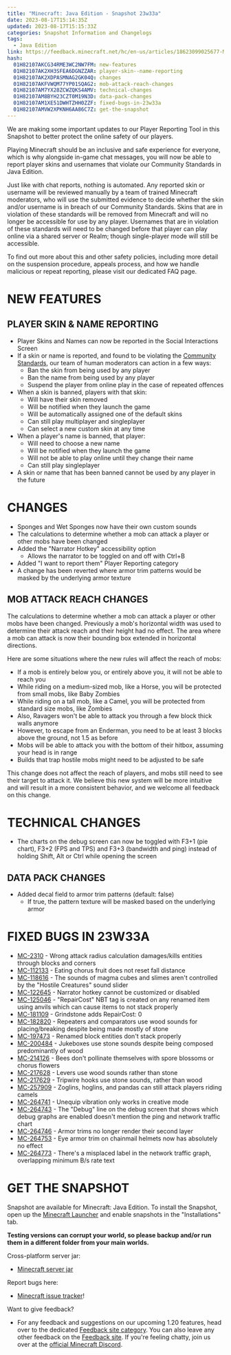 ```yaml
---
title: "Minecraft: Java Edition - Snapshot 23w33a"
date: 2023-08-17T15:14:35Z
updated: 2023-08-17T15:15:33Z
categories: Snapshot Information and Changelogs
tags:
  - Java Edition
link: https://feedback.minecraft.net/hc/en-us/articles/18623099025677-Minecraft-Java-Edition-Snapshot-23w33a
hash:
  01H82107AKCG34RME3WC2NW7FM: new-features
  01H82107AK2XH3SFEA6DGNZZAR: player-skin--name-reporting
  01H82107AK2XDPASMNAG2GK04Q: changes
  01H82107AKFVWQM77YP01SQAG2: mob-attack-reach-changes
  01H82107AM7YX28ZCWZQKS4AMV: technical-changes
  01H82107AM8BYH23CZT0M19N3D: data-pack-changes
  01H82107AM1XE51DWHTZHH0ZZF: fixed-bugs-in-23w33a
  01H82107AMVW2XPKNH6AA86C7Z: get-the-snapshot
---
```


We are making some important updates to our Player Reporting Tool in this Snapshot to better protect the online safety of our players.

Playing Minecraft should be an inclusive and safe experience for everyone, which is why alongside in-game chat messages, you will now be able to report player skins and usernames that violate our Community Standards in Java Edition.

Just like with chat reports, nothing is automated. Any reported skin or username will be reviewed manually by a team of trained Minecraft moderators, who will use the submitted evidence to decide whether the skin and/or username is in breach of our Community Standards. Skins that are in violation of these standards will be removed from Minecraft and will no longer be accessible for use by any player. Usernames that are in violation of these standards will need to be changed before that player can play online via a shared server or Realm; though single-player mode will still be accessible.

To find out more about this and other safety policies, including more detail on the suspension procedure, appeals process, and how we handle malicious or repeat reporting, please visit our dedicated FAQ page.

# NEW FEATURES

## PLAYER SKIN & NAME REPORTING

- Player Skins and Names can now be reported in the Social Interactions Screen
- If a skin or name is reported, and found to be violating the [Community Standards](https://www.minecraft.net/community-standards), our team of human moderators can action in a few ways:
  - Ban the skin from being used by any player
  - Ban the name from being used by any player
  - Suspend the player from online play in the case of repeated offences
- When a skin is banned, players with that skin:
  - Will have their skin removed
  - Will be notified when they launch the game
  - Will be automatically assigned one of the default skins
  - Can still play multiplayer and singleplayer
  - Can select a new custom skin at any time
- When a player's name is banned, that player:
  - Will need to choose a new name
  - Will be notified when they launch the game
  - Will not be able to play online until they change their name
  - Can still play singleplayer
- A skin or name that has been banned cannot be used by any player in the future

# CHANGES

- Sponges and Wet Sponges now have their own custom sounds
- The calculations to determine whether a mob can attack a player or other mobs have been changed
- Added the "Narrator Hotkey" accessibility option
  - Allows the narrator to be toggled on and off with Ctrl+B
- Added "I want to report them" Player Reporting category
- A change has been reverted where armor trim patterns would be masked by the underlying armor texture

## MOB ATTACK REACH CHANGES

The calculations to determine whether a mob can attack a player or other mobs have been changed. Previously a mob's horizontal width was used to determine their attack reach and their height had no effect. The area where a mob can attack is now their bounding box extended in horizontal directions.

Here are some situations where the new rules will affect the reach of mobs:

- If a mob is entirely below you, or entirely above you, it will not be able to reach you
- While riding on a medium-sized mob, like a Horse, you will be protected from small mobs, like Baby Zombies
- While riding on a tall mob, like a Camel, you will be protected from standard size mobs, like Zombies
- Also, Ravagers won't be able to attack you through a few block thick walls anymore
- However, to escape from an Enderman, you need to be at least 3 blocks above the ground, not 1.5 as before
- Mobs will be able to attack you with the bottom of their hitbox, assuming your head is in range
- Builds that trap hostile mobs might need to be adjusted to be safe

This change does not affect the reach of players, and mobs still need to see their target to attack it. We believe this new system will be more intuitive and will result in a more consistent behavior, and we welcome all feedback on this change.

# TECHNICAL CHANGES

- The charts on the debug screen can now be toggled with F3+1 (pie chart), F3+2 (FPS and TPS) and F3+3 (bandwidth and ping) instead of holding Shift, Alt or Ctrl while opening the screen

## DATA PACK CHANGES

- Added decal field to armor trim patterns (default: false)
  - If true, the pattern texture will be masked based on the underlying armor

# FIXED BUGS IN 23W33A

- [MC-2310](https://bugs.mojang.com/browse/MC-2310) - Wrong attack radius calculation damages/kills entities through blocks and corners
- [MC-112133](https://bugs.mojang.com/browse/MC-112133) - Eating chorus fruit does not reset fall distance
- [MC-118616](https://bugs.mojang.com/browse/MC-118616) - The sounds of magma cubes and slimes aren't controlled by the "Hostile Creatures" sound slider
- [MC-122645](https://bugs.mojang.com/browse/MC-122645) - Narrator hotkey cannot be customized or disabled
- [MC-125046](https://bugs.mojang.com/browse/MC-125046) - "RepairCost" NBT tag is created on any renamed item using anvils which can cause items to not stack properly
- [MC-181109](https://bugs.mojang.com/browse/MC-181109) - Grindstone adds RepairCost: 0
- [MC-182820](https://bugs.mojang.com/browse/MC-182820) - Repeaters and comparators use wood sounds for placing/breaking despite being made mostly of stone
- [MC-197473](https://bugs.mojang.com/browse/MC-197473) - Renamed block entities don't stack properly
- [MC-200484](https://bugs.mojang.com/browse/MC-200484) - Jukeboxes use stone sounds despite being composed predominantly of wood
- [MC-214126](https://bugs.mojang.com/browse/MC-214126) - Bees don't pollinate themselves with spore blossoms or chorus flowers
- [MC-217628](https://bugs.mojang.com/browse/MC-217628) - Levers use wood sounds rather than stone
- [MC-217629](https://bugs.mojang.com/browse/MC-217629) - Tripwire hooks use stone sounds, rather than wood
- [MC-257909](https://bugs.mojang.com/browse/MC-257909) - Zoglins, hoglins, and pandas can still attack players riding camels
- [MC-264741](https://bugs.mojang.com/browse/MC-264741) - Unequip vibration only works in creative mode
- [MC-264743](https://bugs.mojang.com/browse/MC-264743) - The "Debug" line on the debug screen that shows which debug graphs are enabled doesn't mention the ping and network traffic chart
- [MC-264746](https://bugs.mojang.com/browse/MC-264746) - Armor trims no longer render their second layer
- [MC-264753](https://bugs.mojang.com/browse/MC-264753) - Eye armor trim on chainmail helmets now has absolutely no effect
- [MC-264773](https://bugs.mojang.com/browse/MC-264773) - There's a misplaced label in the network traffic graph, overlapping minimum B/s rate text

# GET THE SNAPSHOT

Snapshot are available for Minecraft: Java Edition. To install the Snapshot, open up the [Minecraft Launcher](https://www.minecraft.net/download.html) and enable snapshots in the "Installations" tab.

**Testing versions can corrupt your world, so please backup and/or run them in a different folder from your main worlds.**

Cross-platform server jar:

- [Minecraft server jar](https://piston-data.mojang.com/v1/objects/0254dde460b23861840cff6e80fc7fdbbccad88e/server.jar)

Report bugs here:

- [Minecraft issue tracker](https://bugs.mojang.com/projects/MC/summary)!

Want to give feedback?

- For any feedback and suggestions on our upcoming 1.20 features, head over to the dedicated [Feedback site category](https://aka.ms/MC120Feedback). You can also leave any other feedback on the [Feedback site](https://aka.ms/JavaSnapshotFeedback). If you're feeling chatty, join us over at the [official Minecraft Discord](https://discordapp.com/invite/minecraft).
